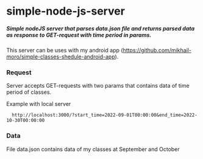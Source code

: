 # simple-node-js-server

##### Simple nodeJS server that parses data.json file and returns parsed data as response to GET-request with time period in params.

This server can be uses with my android app (https://github.com/mikhail-moro/simple-classes-shedule-android-app).


### Request

Server accepts GET-requests with two params that contains data of time period of classes.

Example with local server
```
  http://localhost:3000/?start_time=2022-09-01T00:00:00&end_time=2022-10-30T00:00:00
```

### Data

File data.json contains data of my classes at September and October
